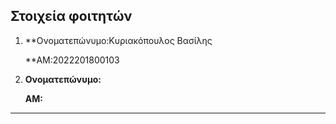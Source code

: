 ## Στοιχεία φοιτητών

 1. **Ονοματεπώνυμο:Κυριακόπουλος Βασίλης 

    **ΑΜ:2022201800103

 2. **Ονοματεπώνυμο:** 

    **ΑΜ:** 

---
